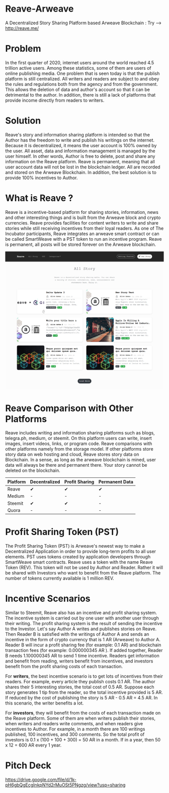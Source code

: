 # Reave-Arweave
 A Decentralized Story Sharing Platform based Arweave Blockchain : Try --> http://reave.me/
 
# Problem

In the first quarter of 2020, internet users around the world reached 4.5 trillion active users. Among these statistics, some of them are users of online publishing media. One problem that is seen today is that the publish platform is still centralized. All writers and readers are subject to and obey the rules and regulations both from the agency and from the government. This allows the deletion of data and author's account so that it can be detrimental to the author. In addition, there is still a lack of platforms that provide income directly from readers to writers.

# Solution

Reave's story and information sharing platform is intended so that the Author has the freedom to write and publish his writings on the internet. Because it is decentralized, it means the user account is 100% owned by the user. All asset, data and information management is managed by the user himself. In other words, Author is free to delete, post and share any information on the Reave platform. Reave is permanent, meaning that all user account data will not be lost in the blockchain ledger. All are recorded and stored on the Arweave Blockchain. In addition, the best solution is to provide 100% incentives to Author.

# What is Reave ?

Reave is a incentive-based platform for sharing stories, information, news and other interesting things and is built from the Arweave block and crypto currencies. Reave provides facilities for content writers to write and share stories while still receiving incentives from their loyal readers. As one of The Incubator participants, Reave integrates an arweave smart contract or can be called SmartWeave with a PST token to run an incentive program. Reave is permanent, all posts will be stored forever on the Arweave blockchain.

<img src="https://raw.githubusercontent.com/aliceasuna94/Reave-Arweave/master/assets/img/Screenshot_2020-07-25%20All%20Story%20Reave.png" />


# Reave Comparison with Other Platforms

Reave includes writing and information sharing platforms such as blogs, telegra.ph, medium, or steemit. On this platform users can write, insert images, insert videos, links, or program code. Reave comparisons with other platforms namely from the storage model. If other platforms store story data on web hosting and cloud, Reave stores story data on Blockchain. In a sense, as long as the arweave blockchain is mined, user data will always be there and permanent there. Your story cannot be deleted on the blockchain.

 <table>
    <thead>
      <tr>
        <th>Platform</th>
        <th>Decentralized</th>
        <th>Profit Sharing</th>
        <th>Permanent Data</th>
      </tr>
    </thead>
    <tbody>
        <tr>
            <td>Reave</td>
            <td>&#10004;</td>
            <td>&#10004;</td>
            <td>&#10004;</td>
        </tr>
        <tr>
            <td>Medium</td>
            <td>-</td>
            <td>-</td>
            <td>-</td>
        </tr>
     <tr>
            <td>Steemit</td>
            <td>&#10004;</td>
            <td>&#10004;</td>
            <td>-</td>
        </tr>
     <tr>
            <td>Quora</td>
            <td>-</td>
            <td>-</td>
            <td>-</td>
        </tr>
    </tbody>
  </table>


# Profit Sharing Token (PST)

The Profit Sharing Token (PST) is Arweave's newest way to make a Decentralized Application in order to provide long-term profits to all user elements. PST uses tokens created by application developers through SmartWeave smart contracts. Reave uses a token with the name Reave Token (REV). This token will not be used by Author and Reader. Rather it will be shared with Investors who want to benefit from the Reave platform. The number of tokens currently available is 1 million REV.

# Incentive Scenarios

Similar to Steemit, Reave also has an incentive and profit sharing system. The incentive system is carried out by one user with another user through their writing. The profit sharing system is the result of sending the incentive to the Investor. Let's say Author A writes and publishes stories on Reave. Then Reader B is satisfied with the writings of Author A and sends an incentive in the form of crypto currency that is 1 AR (Arweave) to Author A. Reader B will incur a profit sharing fee (for example: 0.1 AR) and blockchain transaction fees (for example: 0.000000345 AR ). If added together, Reader B needs 1.100000345 AR to send 1 time incentive. Readers get information and benefit from reading, writers benefit from incentives, and investors benefit from the profit sharing costs of each transaction.

For <strong>writers</strong>, the best incentive scenario is to get lots of incentives from their readers. For example, every article they publish costs 0.1 AR. The author shares their 5 interesting stories, the total cost of 0.5 AR. Suppose each story generates 1 tip from the reader, so the total incentive provided is 5 AR. If reduced by the cost of publishing the story is 5 AR - 0.5 AR = 4.5 AR. In this scenario, the writer benefits a lot.

For <strong>investors</strong>, they will benefit from the costs of each transaction made on the Reave platform. Some of them are when writers publish their stories, when writers and readers write comments, and when readers give incentives to Author. For example, in a month there are 100 writings published, 100 incentives, and 300 comments. So the total profit of investors is 0.1 x (100 + 100 + 300) = 50 AR in a month. If in a year, then 50 x 12 = 600 AR every 1 year.

# Pitch Deck

https://drive.google.com/file/d/1k-pH6gbQgEcgInkpNYd2rMuOSt5PNgzg/view?usp=sharing
